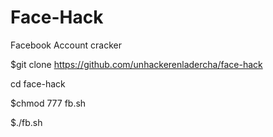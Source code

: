 # Face-Hack

Facebook Account cracker

$git clone https://github.com/unhackerenladercha/face-hack

cd face-hack

$chmod 777 fb.sh


$./fb.sh
